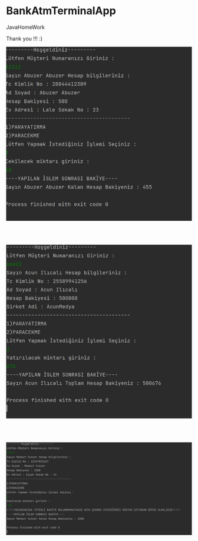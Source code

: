 # BankAtmTerminalApp
 JavaHomeWork

Thank you !!! :)

<img src="SS1.jpg">

<br><br>

<img src="SS2.jpg">

<br><br>

<img src="SS3.jpg">
